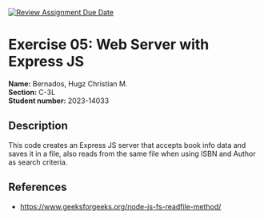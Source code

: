 [![Review Assignment Due Date](https://classroom.github.com/assets/deadline-readme-button-22041afd0340ce965d47ae6ef1cefeee28c7c493a6346c4f15d667ab976d596c.svg)](https://classroom.github.com/a/PsgfsGaD)

# Exercise 05: Web Server with Express JS

**Name:** Bernados, Hugz Christian M. <br/>
**Section:** C-3L <br/>
**Student number:** 2023-14033 <br/>

## Description
This code creates an Express JS server that accepts book info data and saves it in a file, also reads from the same file when using ISBN and Author as search criteria.


## References
- https://www.geeksforgeeks.org/node-js-fs-readfile-method/